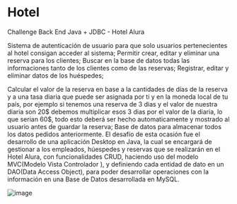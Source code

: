 # Hotel
Challenge Back End Java + JDBC - Hotel Alura

Sistema de autenticación de usuario para que solo usuarios pertenecientes al hotel consigan acceder al sistema;
Permitir crear, editar y eliminar una reserva para los clientes;
Buscar en la base de datos todas las informaciones tanto de los clientes como de las reservas;
Registrar, editar y eliminar datos de los huéspedes;

Calcular el valor de la reserva en base a la cantidades de días de la reserva y a una tasa diaria que puede ser asignada por ti y en la moneda local de tu país, por ejemplo si tenemos una reserva de 3 dias y el valor de nuestra diaria son 20$ debemos multiplicar esos 3 dias por el valor de la diaria, lo que serian 60$, todo esto deberá ser hecho automaticamente y mostrado al usuario antes de guardar la reserva;
Base de datos para almacenar todos los datos pedidos anteriormente.
El desafío de esta ocasión fue el desarrollo de una aplicación Desktop en Java, la cual se encargará de gestionar a los empleados, húespedes y reservas que se realizarán en el Hotel Alura, con funcionalidades CRUD, haciendo uso del modelo MVC(Modelo Vista Controlador ), y definiendo cada entidad de dato en un DAO(Data Access Object), para poder desarrollar operaciones con la información en una Base de Datos desarrollada en MySQL.

![image](https://github.com/ArianaEstrella/Hotel/assets/125301704/d4096b00-2f59-45f3-ba75-b14574d7c08f)
